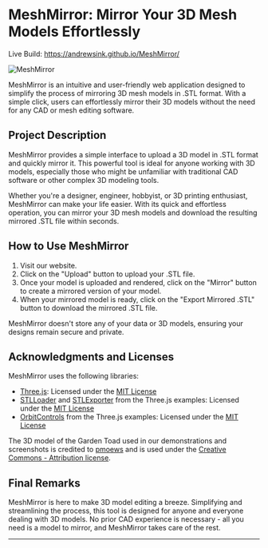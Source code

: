 # MeshMirror: Mirror Your 3D Mesh Models Effortlessly 

Live Build: https://andrewsink.github.io/MeshMirror/

![MeshMirror](https://github.com/AndrewSink/MeshMirror/assets/46334898/1a40cbe3-65e0-4ea1-97ba-97a7af2342d8)


MeshMirror is an intuitive and user-friendly web application designed to simplify the process of mirroring 3D mesh models in .STL format. With a simple click, users can effortlessly mirror their 3D models without the need for any CAD or mesh editing software. 

## Project Description

MeshMirror provides a simple interface to upload a 3D model in .STL format and quickly mirror it. This powerful tool is ideal for anyone working with 3D models, especially those who might be unfamiliar with traditional CAD software or other complex 3D modeling tools.

Whether you're a designer, engineer, hobbyist, or 3D printing enthusiast, MeshMirror can make your life easier. With its quick and effortless operation, you can mirror your 3D mesh models and download the resulting mirrored .STL file within seconds.

## How to Use MeshMirror

1. Visit our website.
2. Click on the "Upload" button to upload your .STL file.
3. Once your model is uploaded and rendered, click on the "Mirror" button to create a mirrored version of your model.
4. When your mirrored model is ready, click on the "Export Mirrored .STL" button to download the mirrored .STL file.

MeshMirror doesn't store any of your data or 3D models, ensuring your designs remain secure and private.

## Acknowledgments and Licenses

MeshMirror uses the following libraries:

- [Three.js](https://threejs.org/): Licensed under the [MIT License](https://github.com/mrdoob/three.js/blob/dev/LICENSE)
- [STLLoader](https://threejs.org/docs/#examples/en/loaders/STLLoader) and [STLExporter](https://threejs.org/docs/#examples/en/exporters/STLExporter) from the Three.js examples: Licensed under the [MIT License](https://github.com/mrdoob/three.js/blob/dev/LICENSE)
- [OrbitControls](https://threejs.org/docs/#examples/en/controls/OrbitControls) from the Three.js examples: Licensed under the [MIT License](https://github.com/mrdoob/three.js/blob/dev/LICENSE)

The 3D model of the Garden Toad used in our demonstrations and screenshots is credited to [pmoews](https://www.thingiverse.com/thing:23902) and is used under the [Creative Commons - Attribution license](https://creativecommons.org/licenses/by/4.0/).

## Final Remarks

MeshMirror is here to make 3D model editing a breeze. Simplifying and streamlining the process, this tool is designed for anyone and everyone dealing with 3D models. No prior CAD experience is necessary - all you need is a model to mirror, and MeshMirror takes care of the rest.

---
